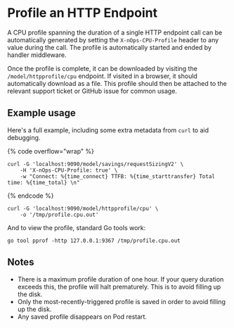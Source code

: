 # Profile an HTTP Endpoint

A CPU profile spanning the duration of a single HTTP endpoint call can be automatically generated by setting the `X-nOps-CPU-Profile` header to any value during the call. The profile is automatically started and ended by handler middleware.

Once the profile is complete, it can be downloaded by visiting the `/model/httpprofile/cpu` endpoint. If visited in a browser, it should automatically download as a file. This profile should then be attached to the relevant support ticket or GitHub issue for common usage.

## Example usage

Here's a full example, including some extra metadata from `curl` to aid debugging.

{% code overflow="wrap" %}
```
curl -G 'localhost:9090/model/savings/requestSizingV2' \
    -H 'X-nOps-CPU-Profile: true' \
    -w "Connect: %{time_connect} TTFB: %{time_starttransfer} Total time: %{time_total} \n"
```
{% endcode %}

```
curl -G 'localhost:9090/model/httpprofile/cpu' \
    -o '/tmp/profile.cpu.out'
```

And to view the profile, standard Go tools work:

```
go tool pprof -http 127.0.0.1:9367 /tmp/profile.cpu.out
```

## Notes

* There is a maximum profile duration of one hour. If your query duration exceeds this, the profile will halt prematurely. This is to avoid filling up the disk.
* Only the most-recently-triggered profile is saved in order to avoid filling up the disk.
* Any saved profile disappears on Pod restart.
